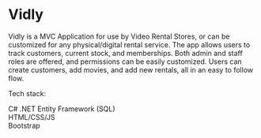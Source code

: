 # Vidly

Vidly is a MVC Application for use by Video Rental Stores, or can be customized for any physical/digital rental service. The app allows users to track customers, current stock, and memberships.  Both admin and staff roles are offered, and permissions can be easily customized. Users can create customers, add movies, and add new rentals, all in an easy to follow flow.

Tech stack:

C# .NET
Entity Framework (SQL)  
HTML/CSS/JS  
Bootstrap  
